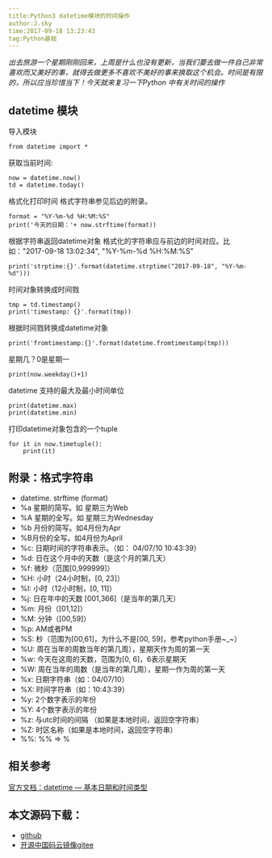 ```yaml
---
title:Python3 datetime模块的时间操作
author:J.sky
time:2017-09-18 13:23:43
tag:Python基础
---
```


_出去旅游一个星期刚刚回来，上周是什么也没有更新，当我们要去做一件自己非常喜欢而又美好的事，就得去做更多不喜欢不美好的事来换取这个机会。时间是有限的，所以应当珍惜当下！今天就来复习一下Python 中有关时间的操作_

## datetime 模块

导入模块

    from datetime import *

获取当前时间:

    now = datetime.now()
    td = datetime.today()

格式化打印时间 格式字符串参见后边的附录。

    format = "%Y-%m-%d %H:%M:%S"
    print('今天的日期：'+ now.strftime(format))

根据字符串返回datetime对象
格式化的字符串应与前边的时间对应。比如："2017-09-18 13:02:34", "%Y-%m-%d %H:%M:%S"

    print('strptime:{}'.format(datetime.strptime("2017-09-18", "%Y-%m-%d")))

时间对象转换成时间戮

    tmp = td.timestamp()
    print('timestamp: {}'.format(tmp))

根据时间戮转换成datetime对象

    print('fromtimestamp:{}'.format(datetime.fromtimestamp(tmp)))

星期几？0是星期一

    print(now.weekday()+1)

datetime 支持的最大及最小时间单位

    print(datetime.max)
    print(datetime.min)

打印datetime对象包含的一个tuple

    for it in now.timetuple():
        print(it)

## 附录：格式字符串
+ datetime. strftime (format)  
+ %a 星期的简写。如 星期三为Web  
+ %A 星期的全写。如 星期三为Wednesday  
+ %b 月份的简写。如4月份为Apr  
+ %B月份的全写。如4月份为April   
+ %c:  日期时间的字符串表示。（如： 04/07/10 10:43:39）  
+ %d:  日在这个月中的天数（是这个月的第几天）  
+ %f:  微秒（范围[0,999999]）  
+ %H:  小时（24小时制，[0, 23]）  
+ %I:  小时（12小时制，[0, 11]）  
+ %j:  日在年中的天数 [001,366]（是当年的第几天）  
+ %m:  月份（[01,12]）  
+ %M:  分钟（[00,59]）  
+ %p:  AM或者PM  
+ %S:  秒（范围为[00,61]，为什么不是[00, 59]，参考python手册~_~）  
+ %U:  周在当年的周数当年的第几周），星期天作为周的第一天  
+ %w:  今天在这周的天数，范围为[0, 6]，6表示星期天  
+ %W:  周在当年的周数（是当年的第几周），星期一作为周的第一天  
+ %x:  日期字符串（如：04/07/10）  
+ %X:  时间字符串（如：10:43:39）  
+ %y:  2个数字表示的年份  
+ %Y:  4个数字表示的年份  
+ %z:  与utc时间的间隔 （如果是本地时间，返回空字符串）  
+ %Z:  时区名称（如果是本地时间，返回空字符串）  
+  %%:  %% => %

## 相关参考

[官方文档：datetime — 基本日期和时间类型](http://python.usyiyi.cn/documents/python_352/library/datetime.html#strftime-strptime-behavior)

## 本文源码下载：

+ [github](https://github.com/bosichong/17python.com/blob/master/datetime/datetimetest.py)
+ [开源中国码云镜像gitee](https://gitee.com/J_Sky/17python.com/blob/master/datetime/datetimetest.py)